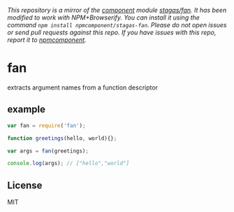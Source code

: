 *This repository is a mirror of the [component](http://component.io) module [stagas/fan](http://github.com/stagas/fan). It has been modified to work with NPM+Browserify. You can install it using the command `npm install npmcomponent/stagas-fan`. Please do not open issues or send pull requests against this repo. If you have issues with this repo, report it to [npmcomponent](https://github.com/airportyh/npmcomponent).*

# fan

extracts argument names from a function descriptor

## example

```js
var fan = require('fan');

function greetings(hello, world){};

var args = fan(greetings);

console.log(args); // ["hello","world"]
```

## License

MIT

